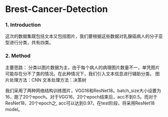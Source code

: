 # Brest-Cancer-Detection
### 1. Introduction
这次的数据集既包括文本又包括图片，我们要根据这些数据对乳腺癌病人的分子亚型进行分类，共有四类。

### 2. Method
主要思路： 分类以图片数据为主，由于每个病人的病理图片数量不一，单凭图片可能存在分不了类的情况。在此种情况下，我们引入文本信息进行辅助分类。
图片处理方法：CNN
文本处理方法：决策树

我们采用了两种网络结构训练图片，VGG16和ResNet18。batch_size大小设置为16，跑了20个epoch。对于VGG16，20个epoch结束后，acc不到0.5。而对于ResNet18，20个epoch之, acc可以达到0.97。在test阶段，将采用ResNet18 model。

